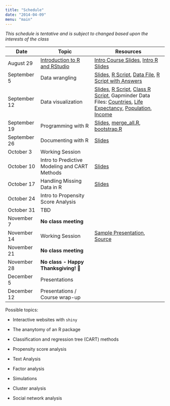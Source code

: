 ```yaml
---
title: "Schedule"
date: "2014-04-09"
menu: "main"
---
```


*This schedule is tentative and is subject to changed based upon the interests of the class*


Date          | Topic                                              | Resources
--------------|----------------------------------------------------|------------
August 29     | [Introduction to R and RStudio](/r/intror/)        | [Intro Course Slides](/slides/01-Intro_to_Course.html), [Intro R Slides](/slides/02-IntroR.html)
September 5   | Data wrangling                                     | [Slides](/slides/2019-09-05-Class.html), [R Script](https://raw.githubusercontent.com/jbryer/EPSY887-Fall2019/master/R/mass_analysis.R), [Data File](https://github.com/jbryer/EPSY887-Fall2019/raw/master/datasets/MathAnxiety.xlsx), [R Script with Answers](https://raw.githubusercontent.com/jbryer/EPSY887-Fall2019/master/R/mass_analysis_answers.R)
September 12  | Data visualization                                 | [Slides](/slides/2019-09-12-Class.html), [R Script](https://raw.githubusercontent.com/jbryer/EPSY887-Fall2019/master/R/gapminder.R), [Class R Script](https://raw.githubusercontent.com/jbryer/EPSY887-Fall2019/master/R/2019-09-12-Class.R), Gapminder Data Files: [Countries](https://github.com/jbryer/EPSY887-Fall2019/blob/master/datasets/gapminder/Data%20Geographies%20-%20v1%20-%20by%20Gapminder.xlsx?raw=true), [Life Expectancy](https://github.com/jbryer/EPSY887-Fall2019/blob/master/datasets/gapminder/lex-by-gapminder.xlsx?raw=true), [Population](https://github.com/jbryer/EPSY887-Fall2019/blob/master/datasets/gapminder/Data%20Population%20-%20v5%20-%201800%20to%202100%20World%20Regions%20and%20Countries%20by%20Gapminder.xlsx?raw=true), [Income](https://github.com/jbryer/EPSY887-Fall2019/blob/master/datasets/gapminder/gdppc_cppp-by-gapminder.xlsx?raw=true)
September 19  | Programming with R                                 | [Slides](/slides/2019-09-19-Class.html), [merge_all.R](https://raw.githubusercontent.com/jbryer/EPSY887-Fall2019/master/R/merge_all.R), [bootstrap.R](https://raw.githubusercontent.com/jbryer/EPSY887-Fall2019/master/R/bootstrap.R)
September 26  | Documenting with R                                 | [Slides](/slides/2019-09-26-Class.html)
October 3     | Working Session                                    |
October 10    | Intro to Predictive Modeling and CART Methods      | [Slides](/slides/IntroPredictiveModeling.html)
October 17    | Handling Missing Data in R                         | [Slides](/slides/MissingData.html)
October 24    | Intro to Propensity Score Analysis                 |
October 31    | TBD                                                |
November 7    | **No class meeting**                               |
November 14   | Working Session                                    | [Sample Presentation](/slides/Predicting_Retention.html), [Source](https://github.com/jbryer/EPSY887-Fall2019/blob/master/slides/Predicting_Retention.Rmd)
November 21   | **No class meeting**                               |
November 28   | **No class - Happy Thanksgiving! 🦃**              |
December 5    | Presentations                                      |
December 12   | Presentations / Course wrap-up                     |


Possible topics:

* Interactive websites with `shiny`
* The ananytomy of an R package
* Classification and regression tree (CART) methods
* Propensity score analysis
* Text Analysis
* Factor analysis
* Simulations
* Cluster analysis

* Social network analysis
